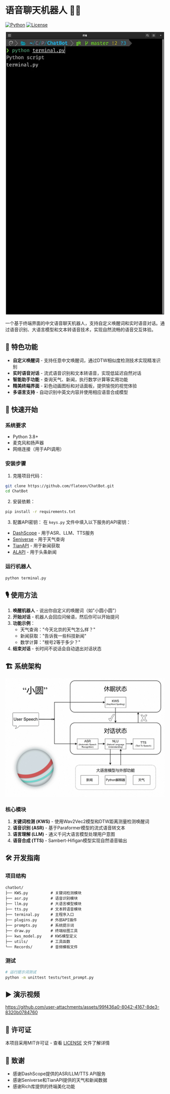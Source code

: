 # 语音聊天机器人 🎤🤖

[![Python](https://img.shields.io/badge/Python-3.8%2B-blue)](https://www.python.org/)
[![License](https://img.shields.io/badge/License-MIT-green)](LICENSE)

<p align="center">
  <img src="assets/demo.webp" alt="语音聊天机器人演示" width="500"/>
</p>

一个基于终端界面的中文语音聊天机器人，支持自定义唤醒词和实时语音对话。通过语音识别、大语言模型和文本转语音技术，实现自然流畅的语音交互体验。

## 🌟 特色功能

- **自定义唤醒词** - 支持任意中文唤醒词，通过DTW相似度检测技术实现精准识别
- **实时语音对话** - 流式语音识别和文本转语音，实现低延迟自然对话
- **智能助手功能** - 查询天气、新闻，执行数学计算等实用功能
- **精美终端界面** - 彩色动画图标和对话面板，提供愉悦的视觉体验
- **多语言支持** - 自动识别中英文内容并使用相应语音合成模型

## 🚀 快速开始

### 系统要求

- Python 3.8+
- 麦克风和扬声器
- 网络连接（用于API调用）

### 安装步骤

1. 克隆项目代码：
```bash
git clone https://github.com/flateon/ChatBot.git
cd ChatBot
```

2. 安装依赖：
```bash
pip install -r requirements.txt
```

3. 配置API密钥：
在 `keys.py` 文件中填入以下服务的API密钥：
- [DashScope](https://dashscope.aliyun.com/) - 用于ASR、LLM、TTS服务
- [Seniverse](https://www.seniverse.com/) - 用于天气查询
- [TianAPI](https://www.tianapi.com/) - 用于新闻获取
- [ALAPI](https://www.alapi.cn/) - 用于头条新闻

### 运行机器人

```bash
python terminal.py
```

## 🎙️ 使用方法

1. **唤醒机器人** - 说出你自定义的唤醒词（如"小圆小圆"）
2. **开始对话** - 机器人会回应问候语，然后你可以开始提问
3. **功能示例**：
   - 天气查询："今天北京的天气怎么样？"
   - 新闻获取："告诉我一些科技新闻"
   - 数学计算："根号2等于多少？"
4. **结束对话** - 长时间不说话会自动退出对话状态

## 🏗️ 系统架构

<p align="center">
  <img src="assets/overview.jpg" alt="系统架构图" width="800"/>
</p>

### 核心模块

1. **关键词检测 (KWS)** - 使用Wav2Vec2模型和DTW距离测量检测唤醒词
2. **语音识别 (ASR)** - 基于Paraformer模型的流式语音转文本
3. **语言理解 (LLM)** - 通义千问大语言模型处理用户意图
4. **语音合成 (TTS)** - Sambert-Hifigan模型实现自然语音输出


## 🛠️ 开发指南

### 项目结构
```
chatbot/
├── KWS.py          # 关键词检测模块
├── asr.py          # 语音识别模块
├── llm.py          # 大语言模型模块
├── tts.py          # 文本转语音模块
├── terminal.py     # 主程序入口
├── plugins.py      # 外部API插件
├── prompts.py      # 系统提示词
├── draw.py         # 终端绘图工具
├── kws_model.py    # KWS模型定义
├── utils/          # 工具函数
└── Records/        # 音频模板文件
```

### 测试
```bash
# 运行提示词测试
python -m unittest tests/test_prompt.py
```

## ▶️ 演示视频

https://github.com/user-attachments/assets/99f436a0-8042-4167-8de3-8320b0784760



## 📄 许可证

本项目采用MIT许可证 - 查看 [LICENSE](LICENSE) 文件了解详情

## 🙏 致谢
- 感谢DashScope提供的ASR/LLM/TTS API服务
- 感谢Seniverse和TianAPI提供的天气和新闻数据
- 感谢Rich库提供的终端美化功能
